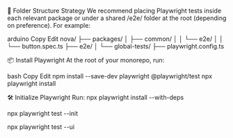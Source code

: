 📁 Folder Structure Strategy
We recommend placing Playwright tests inside each relevant package or under a shared /e2e/ folder at the root (depending on preference). For example:

arduino
Copy
Edit
nova/
├── packages/
│   ├── common/
│   │   └── e2e/
│   │       └── button.spec.ts
├── e2e/
│   └── global-tests/
├── playwright.config.ts


📦 Install Playwright
At the root of your monorepo, run:

bash
Copy
Edit
npm install --save-dev playwright @playwright/test
npx playwright install


🛠 Initialize Playwright
Run:
npx playwright install --with-deps

npx playwright test --init

npx playwright test --ui

